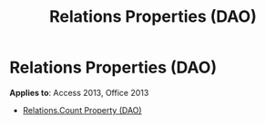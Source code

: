 ﻿---
title: Relations Properties (DAO)
TOCTitle: Properties
ms:assetid: c349962e-a28a-400a-87e4-5419c7568c48
ms:mtpsurl: https://msdn.microsoft.com/library/Dn161298(v=office.15)
ms:contentKeyID: 52074265
ms.date: 09/18/2015
mtps_version: v=office.15
---

# Relations Properties (DAO)


**Applies to**: Access 2013, Office 2013



  - [Relations.Count Property (DAO)](relations-count-property-dao.md)


